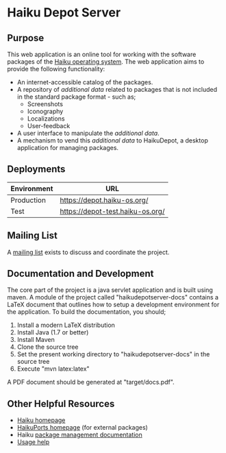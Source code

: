 # Haiku Depot Server

## Purpose

This web application is an online tool for working with the software packages of the [Haiku operating system](https://www.haiku-os.org/).  The web application aims to provide the following functionality:

* An internet-accessible catalog of the packages.
* A repository of _additional data_ related to packages that is not included in the standard package format - such as;
  * Screenshots
  * Iconography
  * Localizations
  * User-feedback
* A user interface to manipulate the _additional data_.
* A mechanism to vend this _additional data_ to HaikuDepot, a desktop application for managing packages.

## Deployments

| Environment | URL |
| --- | --- |
| Production | https://depot.haiku-os.org/ |
| Test | https://depot-test.haiku-os.org/ |

## Mailing List

A [mailing list](http://www.freelists.org/list/haiku-depot-web) exists to discuss and coordinate the project.

## Documentation and Development

The core part of the project is a java servlet application and is built using maven.  A module of the project called "haikudepotserver-docs" contains a LaTeX document that outlines how to setup a development environment for the application.  To build the documentation, you should;

1. Install a modern LaTeX distribution
2. Install Java (1.7 or better)
3. Install Maven
4. Clone the source tree
5. Set the present working directory to "haikudepotserver-docs" in the source tree
6. Execute "mvn latex:latex"

A PDF document should be generated at "target/docs.pdf".

## Other Helpful Resources

* [Haiku homepage](http://www.haiku-os.org/)
* [HaikuPorts homepage](http://bb.haikuports.org/haikuports/wiki/Home) (for external packages)
* Haiku [package management documentation](http://dev.haiku-os.org/wiki/PackageManagement)
* [Usage help](https://dev.haiku-os.org/wiki/PackageManagement/HaikuDepotServer)
